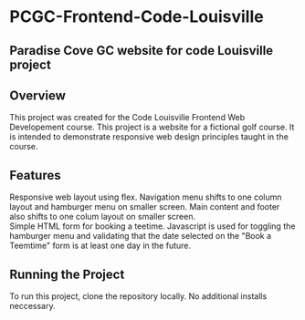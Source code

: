 # PCGC-Frontend-Code-Louisville
## Paradise Cove GC website for code Louisville project

## **Overview**

This project was created for the Code Louisville Frontend Web Developement course. 
This project is a website for a fictional golf course. 
It is intended to demonstrate responsive web design principles taught in the course. 

## **Features**

Responsive web layout using flex. Navigation menu shifts to one column layout and hamburger menu on smaller screen. Main content and footer also shifts to one colum layout on smaller screen.  
Simple HTML form for booking a teetime. 
Javascript is used for toggling the hamburger menu and validating that the date selected on the "Book a Teemtime" form is at least one day in the future.

## **Running the Project**

To run this project, clone the repository locally. 
No additional installs neccessary. 


